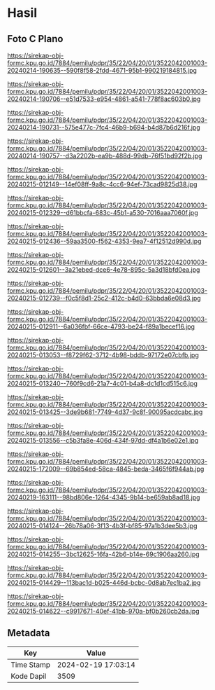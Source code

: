 # Hasil

## Foto C Plano

https://sirekap-obj-formc.kpu.go.id/7884/pemilu/pdpr/35/22/04/20/01/3522042001003-20240214-190635--590f8f58-2fdd-4671-95b1-990219184815.jpg

https://sirekap-obj-formc.kpu.go.id/7884/pemilu/pdpr/35/22/04/20/01/3522042001003-20240214-190706--e51d7533-e954-4861-a541-778f8ac603b0.jpg

https://sirekap-obj-formc.kpu.go.id/7884/pemilu/pdpr/35/22/04/20/01/3522042001003-20240214-190731--575e477c-7fc4-46b9-b694-b4d87b6d216f.jpg

https://sirekap-obj-formc.kpu.go.id/7884/pemilu/pdpr/35/22/04/20/01/3522042001003-20240214-190757--d3a2202b-ea9b-488d-99db-76f51bd92f2b.jpg

https://sirekap-obj-formc.kpu.go.id/7884/pemilu/pdpr/35/22/04/20/01/3522042001003-20240215-012149--14ef08ff-9a8c-4cc6-94ef-73cad9825d38.jpg

https://sirekap-obj-formc.kpu.go.id/7884/pemilu/pdpr/35/22/04/20/01/3522042001003-20240215-012329--d61bbcfa-683c-45b1-a530-7016aaa7060f.jpg

https://sirekap-obj-formc.kpu.go.id/7884/pemilu/pdpr/35/22/04/20/01/3522042001003-20240215-012436--59aa3500-f562-4353-9ea7-4f12512d990d.jpg

https://sirekap-obj-formc.kpu.go.id/7884/pemilu/pdpr/35/22/04/20/01/3522042001003-20240215-012601--3a21ebed-dce6-4e78-895c-5a3d18bfd0ea.jpg

https://sirekap-obj-formc.kpu.go.id/7884/pemilu/pdpr/35/22/04/20/01/3522042001003-20240215-012739--f0c5f8d1-25c2-412c-b4d0-63bbda6e08d3.jpg

https://sirekap-obj-formc.kpu.go.id/7884/pemilu/pdpr/35/22/04/20/01/3522042001003-20240215-012911--6a036fbf-66ce-4793-be24-f89a1becef16.jpg

https://sirekap-obj-formc.kpu.go.id/7884/pemilu/pdpr/35/22/04/20/01/3522042001003-20240215-013053--f8729f62-3712-4b98-bddb-97172e07cbfb.jpg

https://sirekap-obj-formc.kpu.go.id/7884/pemilu/pdpr/35/22/04/20/01/3522042001003-20240215-013240--760f9cd6-21a7-4c01-b4a8-dc1d1cd515c6.jpg

https://sirekap-obj-formc.kpu.go.id/7884/pemilu/pdpr/35/22/04/20/01/3522042001003-20240215-013425--3de9b681-7749-4d37-9c8f-90095acdcabc.jpg

https://sirekap-obj-formc.kpu.go.id/7884/pemilu/pdpr/35/22/04/20/01/3522042001003-20240215-013556--c5b3fa8e-406d-434f-97dd-df4a1b6e02e1.jpg

https://sirekap-obj-formc.kpu.go.id/7884/pemilu/pdpr/35/22/04/20/01/3522042001003-20240215-172009--69b854ed-58ca-4845-beda-3465f6f944ab.jpg

https://sirekap-obj-formc.kpu.go.id/7884/pemilu/pdpr/35/22/04/20/01/3522042001003-20240219-163111--98bd806e-1264-4345-9b14-be659ab8ad18.jpg

https://sirekap-obj-formc.kpu.go.id/7884/pemilu/pdpr/35/22/04/20/01/3522042001003-20240215-014124--26b78a06-3f13-4b3f-bf85-97a1b3dee5b3.jpg

https://sirekap-obj-formc.kpu.go.id/7884/pemilu/pdpr/35/22/04/20/01/3522042001003-20240215-014255--3bc12625-16fa-42b6-b14e-69c1906aa260.jpg

https://sirekap-obj-formc.kpu.go.id/7884/pemilu/pdpr/35/22/04/20/01/3522042001003-20240215-014429--113bac1d-b025-446d-bcbc-0d8ab7ec1ba2.jpg

https://sirekap-obj-formc.kpu.go.id/7884/pemilu/pdpr/35/22/04/20/01/3522042001003-20240215-014622--c9917671-40ef-41bb-970a-bf0b260cb2da.jpg


## Metadata

| Key        | Value               |
| ---------- | ------------------- |
| Time Stamp | 2024-02-19 17:03:14 |
| Kode Dapil | 3509                |



